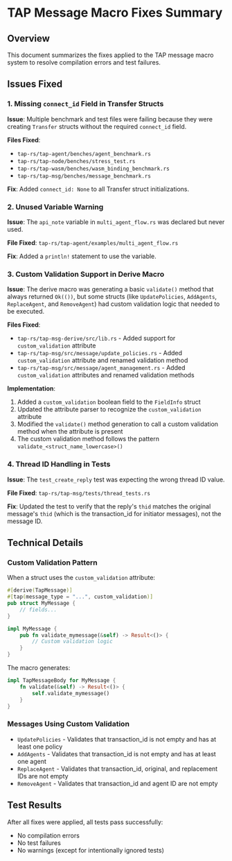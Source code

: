 # TAP Message Macro Fixes Summary

## Overview
This document summarizes the fixes applied to the TAP message macro system to resolve compilation errors and test failures.

## Issues Fixed

### 1. Missing `connect_id` Field in Transfer Structs
**Issue**: Multiple benchmark and test files were failing because they were creating `Transfer` structs without the required `connect_id` field.

**Files Fixed**:
- `tap-rs/tap-agent/benches/agent_benchmark.rs`
- `tap-rs/tap-node/benches/stress_test.rs`
- `tap-rs/tap-wasm/benches/wasm_binding_benchmark.rs`
- `tap-rs/tap-msg/benches/message_benchmark.rs`

**Fix**: Added `connect_id: None` to all Transfer struct initializations.

### 2. Unused Variable Warning
**Issue**: The `api_note` variable in `multi_agent_flow.rs` was declared but never used.

**File Fixed**: `tap-rs/tap-agent/examples/multi_agent_flow.rs`

**Fix**: Added a `println!` statement to use the variable.

### 3. Custom Validation Support in Derive Macro
**Issue**: The derive macro was generating a basic `validate()` method that always returned `Ok(())`, but some structs (like `UpdatePolicies`, `AddAgents`, `ReplaceAgent`, and `RemoveAgent`) had custom validation logic that needed to be executed.

**Files Fixed**:
- `tap-rs/tap-msg-derive/src/lib.rs` - Added support for `custom_validation` attribute
- `tap-rs/tap-msg/src/message/update_policies.rs` - Added `custom_validation` attribute and renamed validation method
- `tap-rs/tap-msg/src/message/agent_management.rs` - Added `custom_validation` attributes and renamed validation methods

**Implementation**:
1. Added a `custom_validation` boolean field to the `FieldInfo` struct
2. Updated the attribute parser to recognize the `custom_validation` attribute
3. Modified the `validate()` method generation to call a custom validation method when the attribute is present
4. The custom validation method follows the pattern `validate_<struct_name_lowercase>()`

### 4. Thread ID Handling in Tests
**Issue**: The `test_create_reply` test was expecting the wrong thread ID value.

**File Fixed**: `tap-rs/tap-msg/tests/thread_tests.rs`

**Fix**: Updated the test to verify that the reply's `thid` matches the original message's `thid` (which is the transaction_id for initiator messages), not the message ID.

## Technical Details

### Custom Validation Pattern
When a struct uses the `custom_validation` attribute:
```rust
#[derive(TapMessage)]
#[tap(message_type = "...", custom_validation)]
pub struct MyMessage {
    // fields...
}

impl MyMessage {
    pub fn validate_mymessage(&self) -> Result<()> {
        // Custom validation logic
    }
}
```

The macro generates:
```rust
impl TapMessageBody for MyMessage {
    fn validate(&self) -> Result<()> {
        self.validate_mymessage()
    }
}
```

### Messages Using Custom Validation
- `UpdatePolicies` - Validates that transaction_id is not empty and has at least one policy
- `AddAgents` - Validates that transaction_id is not empty and has at least one agent
- `ReplaceAgent` - Validates that transaction_id, original, and replacement IDs are not empty
- `RemoveAgent` - Validates that transaction_id and agent ID are not empty

## Test Results
After all fixes were applied, all tests pass successfully:
- No compilation errors
- No test failures
- No warnings (except for intentionally ignored tests)